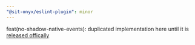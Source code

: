 ```yaml
---
"@sit-onyx/eslint-plugin": minor
---
```


feat(no-shadow-native-events): duplicated implementation here until it is [released offically](https://github.com/vuejs/eslint-plugin-vue/issues/2557)
